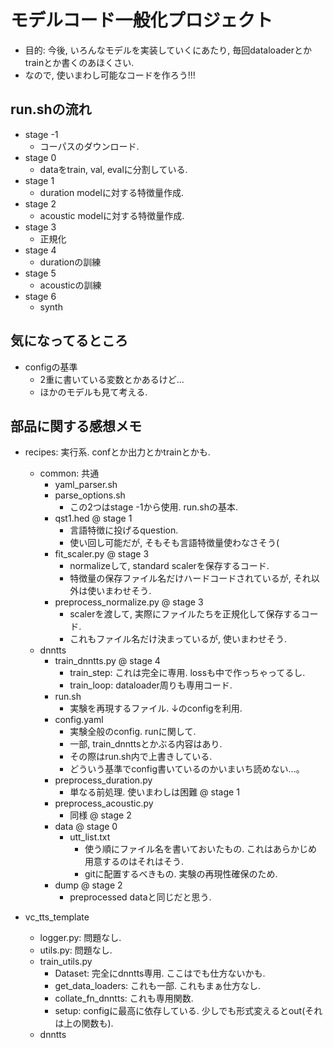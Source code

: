 # モデルコード一般化プロジェクト
- 目的: 今後, いろんなモデルを実装していくにあたり, 毎回dataloaderとかtrainとか書くのあほくさい.
- なので, 使いまわし可能なコードを作ろう!!!

## run.shの流れ

- stage -1
    - コーパスのダウンロード.
- stage 0
    - dataをtrain, val, evalに分割している.
- stage 1
    - duration modelに対する特徴量作成.
- stage 2
    - acoustic modelに対する特徴量作成.
- stage 3
    - 正規化
- stage 4
    - durationの訓練
- stage 5
    - acousticの訓練
- stage 6
    - synth

## 気になってるところ
- configの基準
    - 2重に書いている変数とかあるけど...
    - ほかのモデルも見て考える.

## 部品に関する感想メモ
- recipes: 実行系. confとか出力とかtrainとかも.
    - common: 共通
        - yaml_parser.sh
        - parse_options.sh
            - この2つはstage -1から使用. run.shの基本.
        - qst1.hed @ stage 1
            - 言語特徴に投げるquestion.
            - 使い回し可能だが, そもそも言語特徴量使わなさそう(
        - fit_scaler.py @ stage 3
            - normalizeして, standard scalerを保存するコード.
            - 特徴量の保存ファイル名だけハードコードされているが, それ以外は使いまわせそう.
        - preprocess_normalize.py @ stage 3
            - scalerを渡して, 実際にファイルたちを正規化して保存するコード.
            - これもファイル名だけ決まっているが, 使いまわせそう.
    - dnntts
        - train_dnntts.py @ stage 4
            - train_step: これは完全に専用. lossも中で作っちゃってるし.
            - train_loop: dataloader周りも専用コード.
        - run.sh
            - 実験を再現するファイル. ↓のconfigを利用.
        - config.yaml
            - 実験全般のconfig. runに関して.
            - 一部, train_dnnttsとかぶる内容はあり.
            - その際はrun.sh内で上書きしている.
            - どういう基準でconfig書いているのかいまいち読めない...。
        - preprocess_duration.py
            - 単なる前処理. 使いまわしは困難 @ stage 1
        - preprocess_acoustic.py
            - 同様 @ stage 2
        - data @ stage 0
            - utt_list.txt
                - 使う順にファイル名を書いておいたもの. これはあらかじめ用意するのはそれはそう.
                - gitに配置するべきもの. 実験の再現性確保のため.
        - dump @ stage 2
            - preprocessed dataと同じだと思う.

- vc_tts_template
    - logger.py: 問題なし.
    - utils.py: 問題なし.
    - train_utils.py
        - Dataset: 完全にdnntts専用. ここはでも仕方ないかも.
        - get_data_loaders: これも一部. これもまぁ仕方なし.
        - collate_fn_dnntts: これも専用関数.
        - setup: configに最高に依存している. 少しでも形式変えるとout(それは上の関数も).
    - dnntts